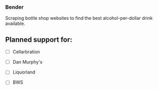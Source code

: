 ### Bender
Scraping bottle shop websites to find the best alcohol-per-dollar drink available.


## Planned support for:
- [ ] Cellarbration
- [ ] Dan Murphy's
- [ ] Liquorland
- [ ] BWS

